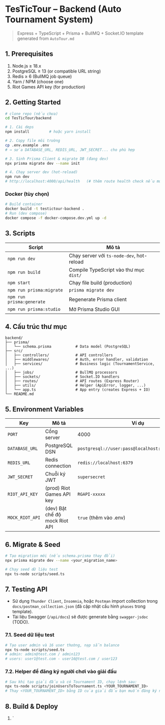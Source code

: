 # TesTicTour – Backend (Auto Tournament System)

> Express + TypeScript + Prisma + BullMQ + Socket.IO template generated from `AutoTour.md`

## 1. Prerequisites

1. Node.js ≥ 18.x  
2. PostgreSQL ≥ 13 (or compatible URL string)  
3. Redis ≥ 6 (BullMQ job queue)  
4. Yarn / NPM (choose one)  
5. Riot Games API key (for production)

## 2. Getting Started

```bash
# clone repo (nếu chưa)
cd TesTicTour/backend

# 1. Cài deps
npm install         # hoặc yarn install

# 2. Copy file môi trường
cp .env.example .env
# → sửa DATABASE_URL, REDIS_URL, JWT_SECRET... cho phù hợp

# 3. Sinh Prisma Client & migrate DB (đang dev)
npx prisma migrate dev --name init

# 4. Chạy server dev (hot-reload)
npm run dev
# http://localhost:4000/api/health   (# thêm route health check nếu muốn)
```

### Docker (tùy chọn)
```bash
# Build container
docker build -t testictour-backend .
# Run (dev compose)
docker compose -f docker-compose.dev.yml up -d
```

## 3. Scripts
| Script | Mô tả |
|---|---|
| `npm run dev` | Chạy server với `ts-node-dev`, hot-reload |
| `npm run build` | Compile TypeScript vào thư mục `dist/` |
| `npm start` | Chạy file build (production) |
| `npm run prisma:migrate` | `prisma migrate dev` |
| `npm run prisma:generate` | Regenerate Prisma client |
| `npm run prisma:studio` | Mở Prisma Studio GUI |

## 4. Cấu trúc thư mục
```
backend/
├── prisma/
│   └── schema.prisma           # Data model (PostgreSQL)
├── src/
│   ├── controllers/            # API controllers
│   ├── middlewares/            # Auth, error handler, validation
│   ├── services/               # Business logic (TournamentService, ...)
│   ├── jobs/                   # BullMQ processors
│   ├── sockets/                # Socket.IO handlers
│   ├── routes/                 # API routes (Express Router)
│   ├── utils/                  # Helper (ApiError, logger, ...)
│   └── app.ts                  # App entry (creates Express + IO)
└── README.md
```

## 5. Environment Variables
| Key | Mô tả | Ví dụ |
|-----|-------|-------|
| `PORT` | Cổng server | 4000 |
| `DATABASE_URL` | PostgreSQL DSN | `postgresql://user:pass@localhost:5432/testictour` |
| `REDIS_URL` | Redis connection | `redis://localhost:6379` |
| `JWT_SECRET` | Chuỗi ký JWT | `supersecret` |
| `RIOT_API_KEY` | (prod) Riot Games API key | `RGAPI-xxxxx` |
| `MOCK_RIOT_API` | (dev) Bật chế độ mock Riot API | `true` (thêm vào .env)

## 6. Migrate & Seed
```bash
# Tạo migration mới (nếu schema.prisma thay đổi)
npx prisma migrate dev --name <your_migration_name>

# Chạy seed dữ liệu test
npx ts-node scripts/seed.ts
```

## 7. Testing API
- Sử dụng `Thunder Client`, `Insomnia`, hoặc `Postman` import collection trong `docs/postman_collection.json` (đã cập nhật cấu hình `phases` trong template).
- Tài liệu Swagger (`/api/docs`) sẽ được generate bằng `swagger-jsdoc` (TODO).

### 7.1. Seed dữ liệu test
```bash
# Tạo user admin và 16 user thường, nạp sẵn balance
npx ts-node scripts/seed.ts
# admin: admin@test.com / admin123
# users: user1@test.com - user16@test.com / user123
```

### 7.2. Helper để đăng ký người chơi vào giải đấu
```bash
# Sau khi tạo giải đấu và có Tournament ID, chạy lệnh sau:
npx ts-node scripts/joinUsersToTournament.ts <YOUR_TOURNAMENT_ID>
# Thay <YOUR_TOURNAMENT_ID> bằng ID của giải đấu bạn muốn đăng ký người chơi vào.
```

## 8. Build & Deploy
1. `